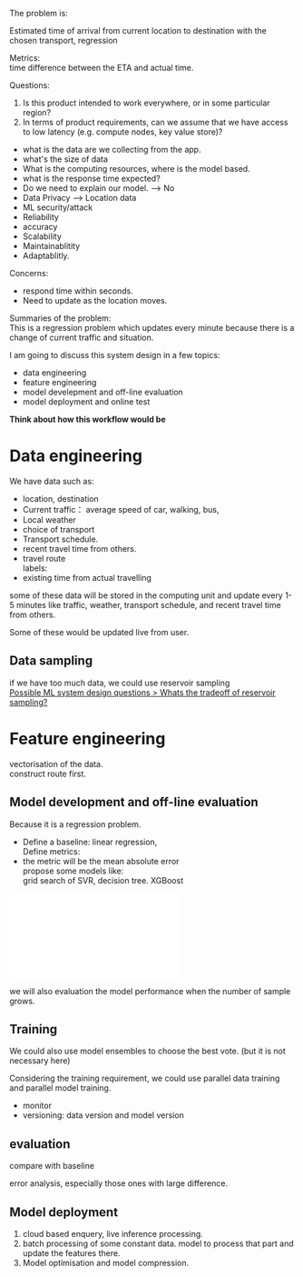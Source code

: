 The problem is:  
  
Estimated time of arrival from current location to destination with the chosen transport, regression  
  
Metrics:   
	time difference between the ETA and actual time.   
  
Questions:  
1. Is this product intended to work everywhere, or in some particular region?  
2. In terms of product requirements, can we assume that we have access to low latency (e.g. compute nodes, key value store)?  
- what is the data are we collecting from the app.   
- what's the size of data  
- What is the computing resources, where is the model based.  
- what is the response time expected?   
- Do we need to explain our model. --> No  
- Data Privacy --> Location data  
- ML security/attack  
- Reliability  
- accuracy  
- Scalability   
- Maintainablitity  
- Adaptablitly.  
  
Concerns:  
- respond time within seconds.   
- Need to update as the location moves.   
  
Summaries of the problem:  
This is a regression problem which updates every minute because there is a change of current traffic and situation.   
  
  
I am going to discuss this system design in a few topics:  
- data engineering  
- feature engineering  
- model develepment and off-line evaluation  
- model deployment and online test  
  
**Think about how this workflow would be**  
  
  
# Data engineering  
We have data such as:  
- location, destination  
- Current traffic： average speed of car, walking, bus,  
- Local weather  
- choice of transport  
- Transport schedule.   
- recent travel time from others.   
- travel route  
labels:  
- existing time from actual travelling  
  
some of these data will be stored in the computing unit and update every 1-5 minutes like traffic, weather, transport schedule, and recent travel time from others.  
  
Some of these would be updated live from user.   
  
## Data sampling  
if we have too much data, we could use reservoir sampling  
[Possible ML system design questions > Whats the tradeoff of reservoir sampling?](../System%20Design/Possible%20ML%20system%20design%20questions.md#Whats%20the%20tradeoff%20of%20reservoir%20sampling?)  
# Feature engineering  
  
  
vectorisation of the data.   
construct route first.   
  
## Model development and off-line evaluation  
Because it is a regression problem.  
- Define a baseline: linear regression,   
Define metrics:  
 - the metric will be the mean absolute error  
propose some models like:  
grid search of SVR, decision tree. XGBoost  
  
![Possible ML system design questions > What's the difference of all models?](../System%20Design/Possible%20ML%20system%20design%20questions.md#What's%20the%20difference%20of%20all%20models?)  
  
  
we will also evaluation the model performance when the number of sample grows.   
  
## Training  
We could also use model ensembles to choose the best vote. (but it is not necessary here)  
  
Considering the training requirement, we could use parallel data training and parallel model training.   
  
- monitor  
- versioning: data version and model version  
  
  
## evaluation  
compare with baseline  
  
error analysis, especially those ones with large difference.   
  
  
## Model deployment  
  
1. cloud based enquery, live inference processing.   
2. batch processing of some constant data. model to process that part and update the features there.   
3. Model optimisation and model compression.   
